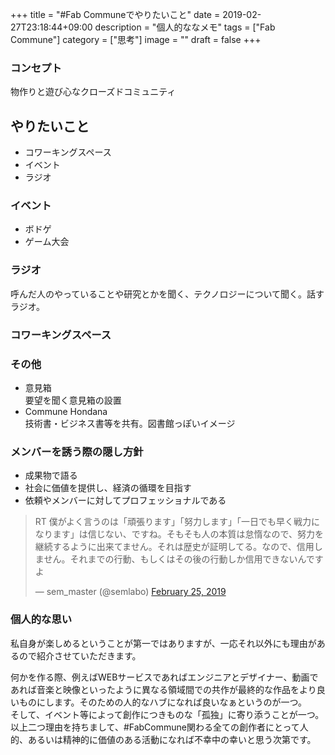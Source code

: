 +++
title = "#Fab Communeでやりたいこと"
date = 2019-02-27T23:18:44+09:00
description = "個人的ななメモ"
tags = ["Fab Commune"]
category = ["思考"]
image = ""
draft = false
+++
### コンセプト
物作りと遊び心なクローズドコミュニティ

## やりたいこと
- コワーキングスペース
- イベント
- ラジオ

### イベント
- ボドゲ
- ゲーム大会

### ラジオ
呼んだ人のやっていることや研究とかを聞く、テクノロジーについて聞く。話すラジオ。

### コワーキングスペース

### その他
- 意見箱  
要望を聞く意見箱の設置
- Commune Hondana  
技術書・ビジネス書等を共有。図書館っぽいイメージ


### メンバーを誘う際の隠し方針
- 成果物で語る
- 社会に価値を提供し、経済の循環を目指す
- 依頼やメンバーに対してプロフェッショナルである

<blockquote class="twitter-tweet"><p lang="ja" dir="ltr">RT 僕がよく言うのは「頑張ります」「努力します」「一日でも早く戦力になります」は信じない、ですね。そもそも人の本質は怠惰なので、努力を継続するように出来てません。それは歴史が証明してる。なので、信用しません。それまでの行動、もしくはその後の行動しか信用できないんですよ</p>&mdash; sem_master (@semlabo) <a href="https://twitter.com/semlabo/status/1100008013237084167?ref_src=twsrc%5Etfw">February 25, 2019</a></blockquote> <script async src="https://platform.twitter.com/widgets.js" charset="utf-8"></script>

### 個人的な思い
私自身が楽しめるということが第一ではありますが、一応それ以外にも理由があるので紹介させていただきます。  

何かを作る際、例えばWEBサービスであればエンジニアとデザイナー、動画であれば音楽と映像といったように異なる領域間での共作が最終的な作品をより良いものにします。そのための人的なハブになれば良いなぁというのが一つ。  
そして、イベント等によって創作につきものな「孤独」に寄り添うことが一つ。  
以上二つ理由を持ちまして、#FabCommune関わる全ての創作者にとって人的、あるいは精神的に価値のある活動になれば不幸中の幸いと思う次第です。
